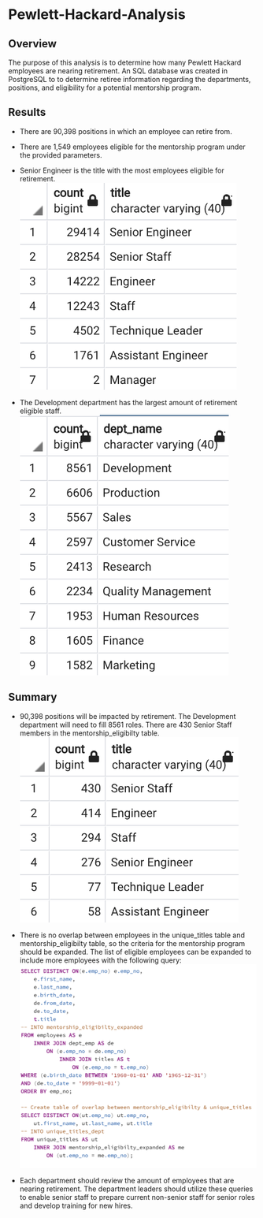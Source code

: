 # Pewlett-Hackard-Analysis

## Overview
The purpose of this analysis is to determine how many Pewlett Hackard employees are nearing retirement. An SQL database was created in PostgreSQL to to determine retiree information regarding the departments, positions, and eligibility for a potential mentorship program.


## Results
- There are 90,398 positions in which an employee can retire from.

- There are 1,549 employees eligible for the mentorship program under the provided parameters.

- Senior Engineer is the title with the most employees eligible for retirement.
  ![Image of retiring titles](/Resources/retiring_titles_count.png)
  
- The Development department has the largest amount of retirement eligible staff.
  ![Image of retiring departments](/Resources/retiring_dept_count.png)

## Summary
- 90,398 positions will be impacted by retirement. The Development department will need to fill 8561 roles. There are 430 Senior Staff members in the mentorship_eligibilty table. 
  ![Image of mentorship_titles_count](/Resources/mentorship_titles_count.png)

- There is no overlap between employees in the unique_titles table and mentorship_eligibilty table, so the criteria for the mentorship program should be expanded. The list of eligible employees can be expanded to include more employees with the following query: ![Image of overlap_query](/Resources/overlap_query.png)

- Each department should review the amount of employees that are nearing retirement. The department leaders should utilize these queries to enable senior staff to prepare current non-senior staff for senior roles and develop training for new hires.
